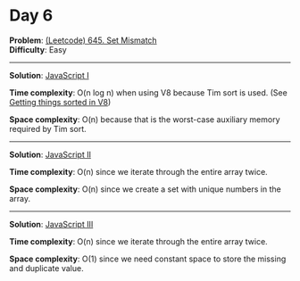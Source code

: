 # Day 6

**Problem**: [(Leetcode) 645. Set Mismatch](https://leetcode.com/problems/set-mismatch/)  
**Difficulty**: Easy

---

**Solution**: [JavaScript I](../solutions/set-mismatch-1.js)

**Time complexity**: O(n log n) when using V8 because Tim sort is used. (See [Getting things sorted in V8](https://v8.dev/blog/array-sort))

**Space complexity**: O(n) because that is the worst-case auxiliary memory required by Tim sort.

---

**Solution**: [JavaScript II](../solutions/set-mismatch-2.js)

**Time complexity**: O(n) since we iterate through the entire array twice.

**Space complexity**: O(n) since we create a set with unique numbers in the array.

---

**Solution**: [JavaScript III](../solutions/set-mismatch-3.js)

**Time complexity**: O(n) since we iterate through the entire array twice.

**Space complexity**: O(1) since we need constant space to store the missing and duplicate value.
